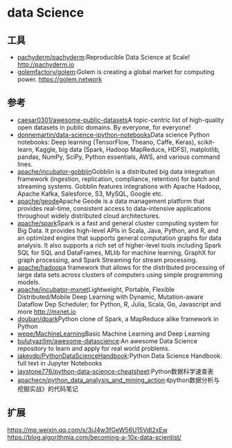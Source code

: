# data Science

## 工具

* [pachyderm/pachyderm](https://github.com/pachyderm/pachyderm):Reproducible Data Science at Scale! http://pachyderm.io
* [golemfactory/golem](https://github.com/golemfactory/golem):Golem is creating a global market for computing power. https://golem.network

## 参考

* [caesar0301/awesome-public-datasets](https://github.com/caesar0301/awesome-public-datasets)A topic-centric list of high-quality open datasets in public domains. By everyone, for everyone!
* [donnemartin/data-science-ipython-notebooks](https://github.com/donnemartin/data-science-ipython-notebooks)Data science Python notebooks: Deep learning (TensorFlow, Theano, Caffe, Keras), scikit-learn, Kaggle, big data (Spark, Hadoop MapReduce, HDFS), matplotlib, pandas, NumPy, SciPy, Python essentials, AWS, and various command lines.
* [apache/incubator-gobblin](https://github.com/apache/incubator-gobblin)Gobblin is a distributed big data integration framework (ingestion, replication, compliance, retention) for batch and streaming systems. Gobblin features integrations with Apache Hadoop, Apache Kafka, Salesforce, S3, MySQL, Google etc.
* [apache/geode](https://github.com/apache/geode)Apache Geode is a data management platform that provides real-time, consistent access to data-intensive applications throughout widely distributed cloud architectures.
* [apache/spark](https://github.com/apache/spark)Spark is a fast and general cluster computing system for Big Data. It provides high-level APIs in Scala, Java, Python, and R, and an optimized engine that supports general computation graphs for data analysis. It also supports a rich set of higher-level tools including Spark SQL for SQL and DataFrames, MLlib for machine learning, GraphX for graph processing, and Spark Streaming for stream processing.
* [apache/hadoop](https://github.com/apache/hadoop)a framework that allows for the distributed processing of large data sets across clusters of computers using simple programming models.
* [apache/incubator-mxnet](https://github.com/apache/incubator-mxnet)Lightweight, Portable, Flexible Distributed/Mobile Deep Learning with Dynamic, Mutation-aware Dataflow Dep Scheduler; for Python, R, Julia, Scala, Go, Javascript and more <http://mxnet.io>
* [douban/dpark](https://github.com/douban/dpark)Python clone of Spark, a MapReduce alike framework in Python
* [wepe/MachineLearning](https://github.com/wepe/MachineLearning)Basic Machine Learning and Deep Learning
* [bulutyazilim/awesome-datascience](https://github.com/bulutyazilim/awesome-datascience):An awesome Data Science repository to learn and apply for real world problems.
* [jakevdp/PythonDataScienceHandbook](https://github.com/jakevdp/PythonDataScienceHandbook):Python Data Science Handbook: full text in Jupyter Notebooks
* [jaystone776/python-data-science-cheatsheet](https://github.com/jaystone776/python-data-science-cheatsheet):Python数据科学速查表
* [apachecn/python_data_analysis_and_mining_action](https://github.com/apachecn/python_data_analysis_and_mining_action):《python数据分析与挖掘实战》的代码笔记

## 扩展

<https://mp.weixin.qq.com/s/3jJ4w3fGeW56U15Vdl2xEw>
<https://blog.algorithmia.com/becoming-a-10x-data-scientist/>
